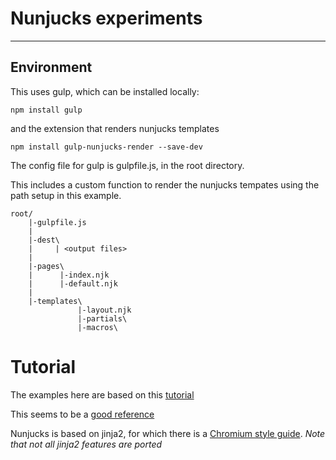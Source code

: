 # Nunjucks experiments
---
## Environment

This uses gulp, which can be installed locally:

`npm install gulp`

and the extension that renders nunjucks templates

`npm install gulp-nunjucks-render --save-dev`

The config file for gulp is gulpfile.js, in the root directory.

This includes a custom function to render the nunjucks tempates using 
the path setup in this example.

```
root/
    |-gulpfile.js
    |  
    |-dest\
    |     | <output files>
    |
    |-pages\
    |      |-index.njk
    |      |-default.njk
    |
    |-templates\
               |-layout.njk
               |-partials\
               |-macros\
```

# Tutorial

The examples here are based on this [tutorial](https://zellwk.com/blog/nunjucks-with-gulp/)

This seems to be a [good reference](https://mozilla.github.io/nunjucks/templating.html#syntax-highlighting) 

Nunjucks is based on jinja2, for which there is a [Chromium style guide](https://www.chromium.org/developers/jinja). *Note that not all jinja2 features are ported*

